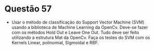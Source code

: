 # Questão 57

- Usar o método de classificação do Support Vector Machine (SVM) usando a biblioteca de Machine Learning da OpenCv.
Deve-se fazer com os métodos Hold Out e Leave One Out. Tudo deve ser feito utilizando a estrutura Mat da OpenCv. Faça os
testes do SVM com os Kernels Linear, polinomial, Sigmoidal e RBF.